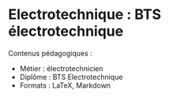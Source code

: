 # Electrotechnique : BTS électrotechnique

Contenus pédagogiques :
  - Métier : électrotechnicien
  - Diplôme : BTS Electrotechnique
  - Formats : LaTeX, Markdown
